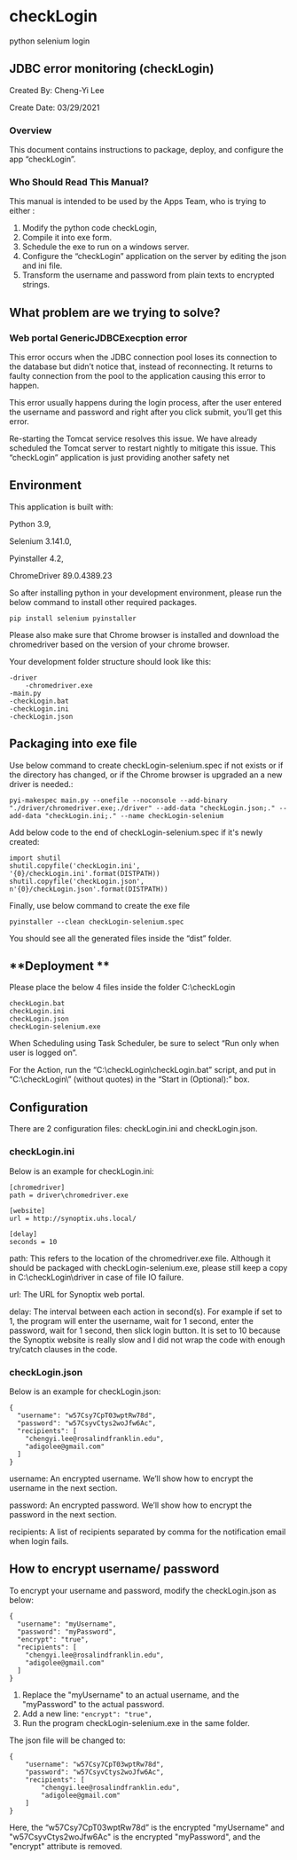 # checkLogin
python selenium login

<!-- Output copied to clipboard! -->

<!-----
NEW: Check the "Suppress top comment" option to remove this info from the output.

Conversion time: 1.299 seconds.


Using this Markdown file:

1. Paste this output into your source file.
2. See the notes and action items below regarding this conversion run.
3. Check the rendered output (headings, lists, code blocks, tables) for proper
   formatting and use a linkchecker before you publish this page.

Conversion notes:

* Docs to Markdown version 1.0β29
* Mon Apr 19 2021 17:19:54 GMT-0700 (PDT)
* Source doc: Global Team Documentation - Synoptix JDBC error monitoring
* This document has images: check for >>>>>  gd2md-html alert:  inline image link in generated source and store images to your server. NOTE: Images in exported zip file from Google Docs may not appear in  the same order as they do in your doc. Please check the images!

----->


## JDBC error monitoring (checkLogin)


Created By:  Cheng-Yi Lee

Create Date: 03/29/2021


### Overview

This document contains instructions to package, deploy, and configure the app “checkLogin”.


### Who Should Read This Manual?

This manual is intended to be used by the Apps Team, who is trying to either :



1. Modify the python code checkLogin,
2. Compile it into exe form.
3. Schedule the exe to run on a windows server.
4. Configure the “checkLogin” application on the server by editing the json and ini file.
5. Transform the username and password from plain texts to encrypted strings.


## What problem are we trying to solve? 



### Web portal GenericJDBCExecption error


This error occurs when the JDBC connection pool  loses its connection to the database but didn’t notice that, instead of reconnecting. It returns to faulty connection from the pool to the application causing this error to happen.

This error usually happens during the login process, after the user entered the username and password and right after you click submit, you’ll get this error.

 

Re-starting the Tomcat service resolves this issue. We have already scheduled the Tomcat server to restart nightly to mitigate this issue. This “checkLogin” application is just providing another safety net


## Environment

This application is built with:

Python 3.9,

Selenium 3.141.0,

Pyinstaller 4.2,

ChromeDriver 89.0.4389.23

So after installing python in your development environment, please run the below command to install other required packages.

 


```
pip install selenium pyinstaller
```


Please also make sure that Chrome browser is installed and download the chromedriver based on the version of your chrome browser.

Your development folder structure should look like this:


```
-driver
    -chromedriver.exe
-main.py
-checkLogin.bat
-checkLogin.ini
-checkLogin.json
```



## **Packaging into exe file**

Use below command to create checkLogin-selenium.spec if not exists or if the directory has changed, or if the Chrome browser is upgraded an a new driver is needed.:


```
pyi-makespec main.py --onefile --noconsole --add-binary "./driver/chromedriver.exe;./driver" --add-data "checkLogin.json;." --add-data "checkLogin.ini;." --name checkLogin-selenium
```


Add below code to the end of checkLogin-selenium.spec if it's newly created:


```
import shutil
shutil.copyfile('checkLogin.ini', '{0}/checkLogin.ini'.format(DISTPATH))
shutil.copyfile('checkLogin.json',  n'{0}/checkLogin.json'.format(DISTPATH))
```


Finally, use below command to create the exe file


```
pyinstaller --clean checkLogin-selenium.spec
```


You should see all the generated files inside the “dist” folder.


## **Deployment **

Please place the below 4 files inside the folder C:\checkLogin


```
checkLogin.bat
checkLogin.ini
checkLogin.json
checkLogin-selenium.exe
```


When Scheduling using Task Scheduler, be sure to select “Run only when user is logged on”.



For the Action, run the “C:\checkLogin\checkLogin.bat” script, and put in “C:\checkLogin\” (without quotes) in the “Start in (Optional):” box.



## **Configuration**

There are 2 configuration files: checkLogin.ini and checkLogin.json.


### checkLogin.ini

Below is an example for checkLogin.ini:


```
[chromedriver]
path = driver\chromedriver.exe

[website]
url = http://synoptix.uhs.local/

[delay]
seconds = 10
```


path: This refers to the location of the chromedriver.exe file. Although it should be packaged with checkLogin-selenium.exe, please still keep a copy in C:\checkLogin\driver in case of file IO failure.

 url: The URL for Synoptix web portal.

delay: The interval between each action in second(s). For example if set to 1, the program will enter the username, wait for 1 second, enter the password, wait for 1 second, then slick login button. It is set to 10 because the Synoptix website is really slow and I did not wrap the code with enough try/catch clauses in the code.


### checkLogin.json

Below is an example for checkLogin.json:


```
{
  "username": "w57Csy7CpT03wptRw78d",
  "password": "w57CsyvCtys2woJfw6Ac",
  "recipients": [
    "chengyi.lee@rosalindfranklin.edu",
    "adigolee@gmail.com"
  ]
}
```


username: An encrypted username. We’ll show how to encrypt the username in the next section.

password: An encrypted password. We’ll show how to encrypt the password in the next section.

recipients: A list of recipients separated by comma for the notification email when login fails. 


## How to encrypt username/ password

To encrypt your username and password, modify the checkLogin.json as below:


```
{
  "username": "myUsername",
  "password": "myPassword",
  "encrypt": "true",
  "recipients": [
    "chengyi.lee@rosalindfranklin.edu",
    "adigolee@gmail.com"
  ]
}

```



1. Replace the "myUsername" to an actual username, and the "myPassword" to the actual password.
2. Add a new line:  `"encrypt": "true",`
3. Run the program checkLogin-selenium.exe in the same folder.

 

The json file will be changed to:


```
{
    "username": "w57Csy7CpT03wptRw78d",
    "password": "w57CsyvCtys2woJfw6Ac",
    "recipients": [
        "chengyi.lee@rosalindfranklin.edu",
        "adigolee@gmail.com"
    ]
}
```


Here, the “w57Csy7CpT03wptRw78d” is the encrypted "myUsername" and "w57CsyvCtys2woJfw6Ac" is the encrypted "myPassword", and the "encrypt" attribute is removed.
